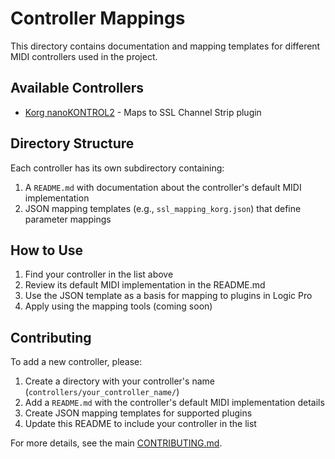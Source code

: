 # Controller Mappings

This directory contains documentation and mapping templates for different MIDI controllers used in the project.

## Available Controllers

- [Korg nanoKONTROL2](nanokontrol2/) - Maps to SSL Channel Strip plugin

## Directory Structure

Each controller has its own subdirectory containing:

1. A `README.md` with documentation about the controller's default MIDI implementation
2. JSON mapping templates (e.g., `ssl_mapping_korg.json`) that define parameter mappings

## How to Use

1. Find your controller in the list above
2. Review its default MIDI implementation in the README.md
3. Use the JSON template as a basis for mapping to plugins in Logic Pro
4. Apply using the mapping tools (coming soon)

## Contributing

To add a new controller, please:

1. Create a directory with your controller's name (`controllers/your_controller_name/`)
2. Add a `README.md` with the controller's default MIDI implementation details
3. Create JSON mapping templates for supported plugins
4. Update this README to include your controller in the list

For more details, see the main [CONTRIBUTING.md](../CONTRIBUTING.md).